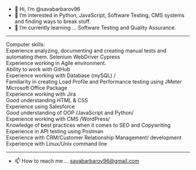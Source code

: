 - 👋 Hi, I’m @savabarbarov96
- 👀 I’m interested in Python, JavaScript, Software Testing, CMS systems and finding ways to break stuff.
- 🌱 I’m currently learning ... Software Testing and Quality Assurance.
----
Computer skills:
<br>Experience analyzing, documenting and creating manual tests and automating them. 
Selenium WebDriver
Cypress
<br>
Experience working in Agile environment.<br>
Ability to work with GitHub<br>
Experience working with Database (mySQL) /<br>
Familiarity in creating Load Profile and Performance testing using JMeter<br>
Microsoft Office Package<br>
Experience working with Jira<br>
Good understanding HTML & CSS<br>
Experience using Salesforce <br>
Good understanding of OOP /JavaScript and Python/<br>
Experience working with CMS /WordPress/<br>
Knowledge of best practices when it comes to SEO and Copywriting<br>
Experience in API testing using Postman<br>
Experience with CRM/Customer Relationship Management/ development<br>
Experience with Linux/Unix command line<br>

----
- 📫 How to reach me ... savabarbarov96@gmail.com

<!---
savabarbarov96/savabarbarov96 is a ✨ special ✨ repository because its `README.md` (this file) appears on your GitHub profile.
You can click the Preview link to take a look at your changes.
--->
